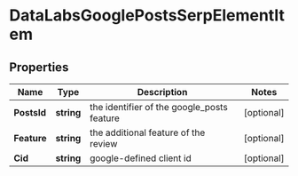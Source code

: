 # DataLabsGooglePostsSerpElementItem


## Properties

| Name | Type | Description | Notes |
|------------ | ------------- | ------------- | -------------|
**PostsId** | **string** | the identifier of the google_posts feature |[optional]|
**Feature** | **string** | the additional feature of the review |[optional]|
**Cid** | **string** | google-defined client id |[optional]|